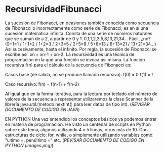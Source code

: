 # RecursividadFibunacci
La sucesión de Fibonacci, en ocasiones también conocida como secuencia de Fibonacci o incorrectamente como serie de Fibonacci, es en sí una sucesión matemática infinita.  Consta de una serie de números naturales que se suman de a 2, a partir de 0 y 1.
0,1,1,2,3,5,8,13,21,34...
Fácil, ¿no? (0+1=1 / 1+1=2 / 1+2=3 / 2+3=5 / 3+5=8 / 5+8=13 / 8+13=21 / 13+21=34...) Así sucesivamente, hasta el infinito. Por regla, la sucesión de Fibonacci se escribe así: xn = xn-1 + xn-2.
La recursividad es una técnica de programación en la que una función se invoca así misma. La función recursiva f(n) para el cálculo de la secuencia de Fibonacci es:

Casos base (de salida, no se produce llamada recursiva):
f(0) = 0
f(1) = 1

Caso recursivo:
f(n) = f(n-1) + f(n-2)

Al igual que en la forma iterativa, para la lectura por teclado del número de valores de la secuencia a representar utilizaremos la clase Scanner de la librería java.util.(método nextInt() para leer datos de tipo int).
(*REVISAR DOCUMENTO DE CODIGO EN JAVA*)

 EN PYTHON
 Una vez entendido los conceptos básicos ya podemos entrar en materia de programación. He visto un centenar de scripts en Python sobre este tema, algunos utilizando 4 o 5 líneas, otros más de 10. Con estructuras de ciclo: for, while, o simplemente utilizando variables como: “ultimo =, penúltimo =” etc.
 (*REVISAR DOCUMENTO DE CODIGO EN PYTHON (images.png)*)

